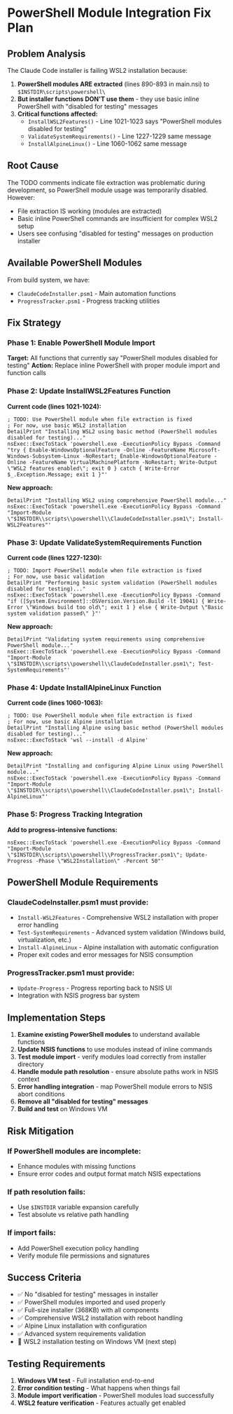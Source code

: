 # PowerShell Module Integration Fix Plan

## Problem Analysis
The Claude Code installer is failing WSL2 installation because:

1. **PowerShell modules ARE extracted** (lines 890-893 in main.nsi) to `$INSTDIR\scripts\powershell\`
2. **But installer functions DON'T use them** - they use basic inline PowerShell with "disabled for testing" messages
3. **Critical functions affected:**
   - `InstallWSL2Features()` - Line 1021-1023 says "PowerShell modules disabled for testing"
   - `ValidateSystemRequirements()` - Line 1227-1229 same message  
   - `InstallAlpineLinux()` - Line 1060-1062 same message

## Root Cause
The TODO comments indicate file extraction was problematic during development, so PowerShell module usage was temporarily disabled. However:
- File extraction IS working (modules are extracted)
- Basic inline PowerShell commands are insufficient for complex WSL2 setup
- Users see confusing "disabled for testing" messages on production installer

## Available PowerShell Modules
From build system, we have:
- `ClaudeCodeInstaller.psm1` - Main automation functions
- `ProgressTracker.psm1` - Progress tracking utilities

## Fix Strategy

### Phase 1: Enable PowerShell Module Import
**Target:** All functions that currently say "PowerShell modules disabled for testing"
**Action:** Replace inline PowerShell with proper module import and function calls

### Phase 2: Update InstallWSL2Features Function
**Current code (lines 1021-1024):**
```nsis
; TODO: Use PowerShell module when file extraction is fixed
; For now, use basic WSL2 installation
DetailPrint "Installing WSL2 using basic method (PowerShell modules disabled for testing)..."
nsExec::ExecToStack 'powershell.exe -ExecutionPolicy Bypass -Command "try { Enable-WindowsOptionalFeature -Online -FeatureName Microsoft-Windows-Subsystem-Linux -NoRestart; Enable-WindowsOptionalFeature -Online -FeatureName VirtualMachinePlatform -NoRestart; Write-Output \"WSL2 features enabled\"; exit 0 } catch { Write-Error $_.Exception.Message; exit 1 }"'
```

**New approach:**
```nsis
DetailPrint "Installing WSL2 using comprehensive PowerShell module..."
nsExec::ExecToStack 'powershell.exe -ExecutionPolicy Bypass -Command "Import-Module \"$INSTDIR\\scripts\\powershell\\ClaudeCodeInstaller.psm1\"; Install-WSL2Features"'
```

### Phase 3: Update ValidateSystemRequirements Function  
**Current code (lines 1227-1230):**
```nsis
; TODO: Import PowerShell module when file extraction is fixed
; For now, use basic validation
DetailPrint "Performing basic system validation (PowerShell modules disabled for testing)..."
nsExec::ExecToStack 'powershell.exe -ExecutionPolicy Bypass -Command "if ([System.Environment]::OSVersion.Version.Build -lt 19041) { Write-Error \"Windows build too old\"; exit 1 } else { Write-Output \"Basic system validation passed\" }"'
```

**New approach:**
```nsis
DetailPrint "Validating system requirements using comprehensive PowerShell module..."
nsExec::ExecToStack 'powershell.exe -ExecutionPolicy Bypass -Command "Import-Module \"$INSTDIR\\scripts\\powershell\\ClaudeCodeInstaller.psm1\"; Test-SystemRequirements"'
```

### Phase 4: Update InstallAlpineLinux Function
**Current code (lines 1060-1063):**
```nsis
; TODO: Use PowerShell module when file extraction is fixed  
; For now, use basic Alpine installation
DetailPrint "Installing Alpine using basic method (PowerShell modules disabled for testing)..."
nsExec::ExecToStack 'wsl --install -d Alpine'
```

**New approach:**
```nsis
DetailPrint "Installing and configuring Alpine Linux using PowerShell module..."
nsExec::ExecToStack 'powershell.exe -ExecutionPolicy Bypass -Command "Import-Module \"$INSTDIR\\scripts\\powershell\\ClaudeCodeInstaller.psm1\"; Install-AlpineLinux"'
```

### Phase 5: Progress Tracking Integration
**Add to progress-intensive functions:**
```nsis
nsExec::ExecToStack 'powershell.exe -ExecutionPolicy Bypass -Command "Import-Module \"$INSTDIR\\scripts\\powershell\\ProgressTracker.psm1\"; Update-Progress -Phase \"WSL2Installation\" -Percent 50"'
```

## PowerShell Module Requirements

### ClaudeCodeInstaller.psm1 must provide:
- `Install-WSL2Features` - Comprehensive WSL2 installation with proper error handling
- `Test-SystemRequirements` - Advanced system validation (Windows build, virtualization, etc.)
- `Install-AlpineLinux` - Alpine installation with automatic configuration
- Proper exit codes and error messages for NSIS consumption

### ProgressTracker.psm1 must provide:
- `Update-Progress` - Progress reporting back to NSIS UI
- Integration with NSIS progress bar system

## Implementation Steps

1. **Examine existing PowerShell modules** to understand available functions
2. **Update NSIS functions** to use modules instead of inline commands  
3. **Test module import** - verify modules load correctly from installer directory
4. **Handle module path resolution** - ensure absolute paths work in NSIS context
5. **Error handling integration** - map PowerShell module errors to NSIS abort conditions
6. **Remove all "disabled for testing" messages**
7. **Build and test** on Windows VM

## Risk Mitigation

### If PowerShell modules are incomplete:
- Enhance modules with missing functions
- Ensure error codes and output format match NSIS expectations

### If path resolution fails:
- Use `$INSTDIR` variable expansion carefully
- Test absolute vs relative path handling

### If import fails:
- Add PowerShell execution policy handling
- Verify module file permissions and signatures

## Success Criteria
- ✅ No "disabled for testing" messages in installer
- ✅ PowerShell modules imported and used properly
- ✅ Full-size installer (368KB) with all components  
- ✅ Comprehensive WSL2 installation with reboot handling
- ✅ Alpine Linux installation with configuration
- ✅ Advanced system requirements validation
- 🔄 WSL2 installation testing on Windows VM (next step)

## Testing Requirements
1. **Windows VM test** - Full installation end-to-end
2. **Error condition testing** - What happens when things fail
3. **Module import verification** - PowerShell modules load successfully
4. **WSL2 feature verification** - Features actually get enabled